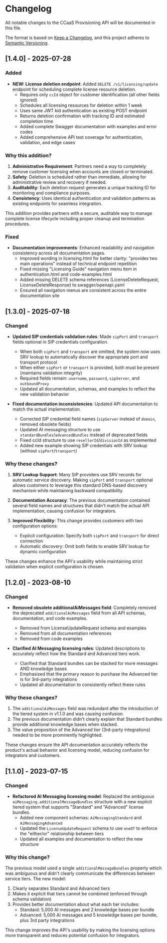 # Changelog

All notable changes to the CCaaS Provisioning API will be documented in this file.

The format is based on [Keep a Changelog](https://keepachangelog.com/en/1.0.0/),
and this project adheres to [Semantic Versioning](https://semver.org/spec/v2.0.0.html).

## [1.4.0] - 2025-07-28

### Added

- **NEW: License deletion endpoint**: Added `DELETE /v1/licensing/update` endpoint for scheduling complete license resource deletion.
  - Requires only `ccId` object for customer identification (all other fields ignored)
  - Schedules all licensing resources for deletion within 1 week
  - Uses same JWT kid authentication as existing POST endpoint
  - Returns deletion confirmation with tracking ID and estimated completion time
  - Added complete Swagger documentation with examples and error codes
  - Added comprehensive API test coverage for authentication, validation, and edge cases

### Why this addition?

1. **Administrative Requirement**: Partners need a way to completely remove customer licensing when accounts are closed or terminated.
2. **Safety**: Deletion is scheduled rather than immediate, allowing for administrative review and recovery if needed.
3. **Auditability**: Each deletion request generates a unique tracking ID for monitoring and compliance purposes.
4. **Consistency**: Uses identical authentication and validation patterns as existing endpoints for seamless integration.

This addition provides partners with a secure, auditable way to manage complete license lifecycle including proper cleanup and termination procedures.

### Fixed

- **Documentation improvements**: Enhanced readability and navigation consistency across all documentation pages.
  - Improved wording in licensing.html for better clarity: "provides two main operations" instead of technical endpoint repetition
  - Fixed missing "Licensing Guide" navigation menu item in authentication.html and code-examples.html
  - Added missing DELETE schema references (LicenseDeleteRequest, LicenseDeleteResponse) to swagger/openapi.yaml
  - Ensured all navigation menus are consistent across the entire documentation site

## [1.3.0] - 2025-07-18

### Changed

- **Updated SIP credentials validation rules**: Made `sipPort` and `transport` fields optional in SIP credentials configuration.
  - When both `sipPort` and `transport` are omitted, the system now uses SRV lookup to automatically discover the appropriate port and transport protocol
  - When either `sipPort` or `transport` is provided, both must be present (maintains validation integrity)
  - Required fields remain: `username`, `password`, `sipServer`, and `outboundProxy`
  - Updated all documentation, schemas, and examples to reflect the new validation behavior

- **Fixed documentation inconsistencies**: Updated API documentation to match the actual implementation.
  - Corrected SIP credential field names (`sipServer` instead of `domain`, removed obsolete fields)
  - Updated AI messaging structure to use `standardBundles`/`advancedBundles` instead of deprecated fields
  - Fixed ccId structure to use `resellerId`/`divisionId` as implemented
  - Added new example showing SIP credentials with SRV lookup (without `sipPort`/`transport`)

### Why these changes?

1. **SRV Lookup Support**: Many SIP providers use SRV records for automatic service discovery. Making `sipPort` and `transport` optional allows customers to leverage this standard DNS-based discovery mechanism while maintaining backward compatibility.

2. **Documentation Accuracy**: The previous documentation contained several field names and structures that didn't match the actual API implementation, causing confusion for integrators.

3. **Improved Flexibility**: This change provides customers with two configuration options:
   - Explicit configuration: Specify both `sipPort` and `transport` for direct connection
   - Automatic discovery: Omit both fields to enable SRV lookup for dynamic configuration

These changes enhance the API's usability while maintaining strict validation when explicit configuration is chosen.

## [1.2.0] - 2023-08-10

### Changed

- **Removed obsolete additionalAiMessages field**: Completely removed the deprecated `additionalAiMessages` field from all API schemas, documentation, and code examples.
  - Removed from LicenseUpdateRequest schema and examples
  - Removed from all documentation references
  - Removed from code examples

- **Clarified AI Messaging licensing rules**: Updated descriptions to accurately reflect how the Standard and Advanced tiers work.
  - Clarified that Standard bundles can be stacked for more messages AND knowledge bases
  - Emphasized that the primary reason to purchase the Advanced tier is for 3rd-party integrations
  - Updated all documentation to consistently reflect these rules

### Why these changes?

1. The `additionalAiMessages` field was redundant after the introduction of the tiered system in v1.1.0 and was causing confusion.
2. The previous documentation didn't clearly explain that Standard bundles provide additional knowledge bases when stacked.
3. The value proposition of the Advanced tier (3rd-party integrations) needed to be more prominently highlighted.

These changes ensure the API documentation accurately reflects the product's actual behavior and licensing model, reducing confusion for integrators and customers.

## [1.1.0] - 2023-07-15

### Changed

- **Refactored AI Messaging licensing model**: Replaced the ambiguous `aiMessaging.additionalMessageBundles` structure with a new explicit tiered system that supports "Standard" and "Advanced" license bundles.
  - Added new component schemas: `AiMessagingStandard` and `AiMessagingAdvanced`
  - Updated the `LicenseUpdateRequest` schema to use `oneOf` to enforce the "either/or" relationship between tiers
  - Updated all examples and documentation to reflect the new structure

### Why this change?

The previous model used a single `additionalMessageBundles` property which was ambiguous and didn't clearly communicate the differences between service tiers. The new model:

1. Clearly separates Standard and Advanced tiers
2. Makes it explicit that tiers cannot be combined (enforced through schema validation)
3. Provides better documentation about what each tier includes:
   - Standard: 5,000 AI messages and 2 knowledge bases per bundle
   - Advanced: 5,000 AI messages and 5 knowledge bases per bundle, plus 3rd party integrations

This change improves the API's usability by making the licensing options more transparent and reduces potential confusion for integrators.

